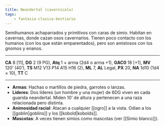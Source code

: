 ```yaml
---
title: Neandertal (cavernícola)
tags:
    - fantasia-clasica-bestiario
---
```

Semihumanos achaparrados y primitivos con caras de simio. Habitan en cavernas, donde cazan osos cavernarios. Tienen poco contacto con los humanos (con los que están emparentados), pero son amistosos con los gnomos y enanos.
___
**CA** 8 [11], **DG** 2 (9 PG), **Atq** 1 × arma (2d4 o arma +1), **GAC0** 18 [+1], **MV** 120’ (40’), **TS** M12 V13 P14 A15 H16 (2), **ML** 7, **AL** Legal, **PX** 20, **NA** 1d10 (1d4 × 10), **TT** C
___
- **Armas**: Hachas o martillos de piedra, garrotes o lanzas.
- **Líderes**: Dos líderes (un hombre y una mujer) de 6DG viven en cada guarida neandertal. Miden 10’ de altura y pertenecen a una raza relacionada pero distinta.
- **Animosidad racial**: Atacan a cualquier [[ogro]] a la vista. Odian a los [[goblin|goblins]] y los [[kobold|kobolds]].
- **Mascotas**: A veces tienen simios como mascotas (ver [[Simio blanco]]).
